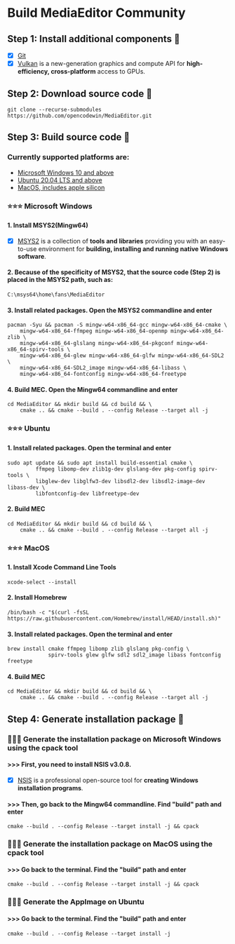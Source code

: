 # Build MediaEditor Community

## Step 1: Install additional components 🐙
- [x] [Git](https://git-scm.com/downloads/)
- [x] [Vulkan](https://vulkan.lunarg.com/sdk/home) is a new-generation graphics and compute API for **high-efficiency, cross-platform** access to GPUs.

## Step 2: Download source code 🐙
    git clone --recurse-submodules https://github.com/opencodewin/MediaEditor.git

## Step 3: Build source code 🐙
### Currently supported platforms are:
-   [Microsoft Windows 10 and above](#⭐️⭐️⭐️-microsoft-windows)
-   [Ubuntu 20.04 LTS and above](#⭐️⭐️⭐️-ubuntu)
-   [MacOS, includes apple silicon](#⭐️⭐️⭐️-macos)

### ⭐️⭐️⭐️ Microsoft Windows
#### 1. Install MSYS2(Mingw64)
- [x] [MSYS2](https://www.msys2.org) is a collection of **tools and libraries** providing you with an easy-to-use environment for **building, installing and running native Windows software**.

#### 2. Because of the specificity of MSYS2, that the source code (Step 2) is placed in the MSYS2 path, such as:
    C:\msys64\home\fans\MediaEditor

#### 3. Install related packages. Open the MSYS2 commandline and enter
    pacman -Syu && pacman -S mingw-w64-x86_64-gcc mingw-w64-x86_64-cmake \
        mingw-w64-x86_64-ffmpeg mingw-w64-x86_64-openmp mingw-w64-x86_64-zlib \
        mingw-w64-x86_64-glslang mingw-w64-x86_64-pkgconf mingw-w64-x86_64-spirv-tools \
        mingw-w64-x86_64-glew mingw-w64-x86_64-glfw mingw-w64-x86_64-SDL2 \
        mingw-w64-x86_64-SDL2_image mingw-w64-x86_64-libass \
        mingw-w64-x86_64-fontconfig mingw-w64-x86_64-freetype 

#### 4. Build MEC. Open the **Mingw64** commandline and enter
    cd MediaEditor && mkdir build && cd build && \
        cmake .. && cmake --build . --config Release --target all -j

### ⭐️⭐️⭐️ Ubuntu
#### 1. Install related packages. Open the terminal and enter
    sudo apt update && sudo apt install build-essential cmake \
             ffmpeg libomp-dev zlib1g-dev glslang-dev pkg-config spirv-tools \
             libglew-dev libglfw3-dev libsdl2-dev libsdl2-image-dev libass-dev \
             libfontconfig-dev libfreetype-dev
#### 2. Build MEC
    cd MediaEditor && mkdir build && cd build && \
        cmake .. && cmake --build . --config Release --target all -j

### ⭐️⭐️⭐️ MacOS
#### 1. Install Xcode Command Line Tools
    xcode-select --install
#### 2. Install Homebrew
    /bin/bash -c "$(curl -fsSL https://raw.githubusercontent.com/Homebrew/install/HEAD/install.sh)"
#### 3. Install related packages. Open the terminal and enter
    brew install cmake ffmpeg libomp zlib glslang pkg-config \
                 spirv-tools glew glfw sdl2 sdl2_image libass fontconfig freetype
#### 4. Build MEC
    cd MediaEditor && mkdir build && cd build && \
        cmake .. && cmake --build . --config Release --target all -j

## Step 4: Generate installation package 🐙
### 🌼🌼🌼 Generate the installation package on **Microsoft Windows** using the cpack tool
#### >>> First, you need to install NSIS v3.0.8.
- [x] [NSIS](https://nsis.sourceforge.io/Download) is a professional open-source tool for **creating Windows installation programs**.
#### >>> Then, go back to the **Mingw64** commandline. Find "build" path and enter
    cmake --build . --config Release --target install -j && cpack

### 🌼🌼🌼 Generate the installation package on **MacOS** using the cpack tool
#### >>> Go back to the terminal. Find the "build" path and enter
    cmake --build . --config Release --target install -j && cpack

### 🌼🌼🌼 Generate the AppImage on **Ubuntu**
#### >>> Go back to the terminal. Find the "build" path and enter
    cmake --build . --config Release --target install -j